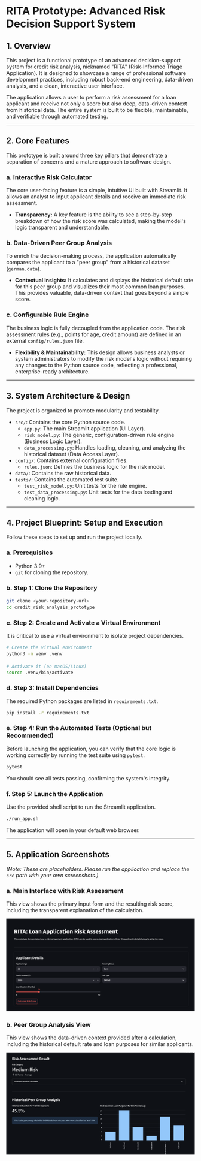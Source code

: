 # RITA Prototype: Advanced Risk Decision Support System

## 1. Overview

This project is a functional prototype of an advanced decision-support system for credit risk analysis, nicknamed "RITA" (Risk-Informed Triage Application). It is designed to showcase a range of professional software development practices, including robust back-end engineering, data-driven analysis, and a clean, interactive user interface.

The application allows a user to perform a risk assessment for a loan applicant and receive not only a score but also deep, data-driven context from historical data. The entire system is built to be flexible, maintainable, and verifiable through automated testing.

---

## 2. Core Features

This prototype is built around three key pillars that demonstrate a separation of concerns and a mature approach to software design.

### a. Interactive Risk Calculator
The core user-facing feature is a simple, intuitive UI built with Streamlit. It allows an analyst to input applicant details and receive an immediate risk assessment.

*   **Transparency:** A key feature is the ability to see a step-by-step breakdown of how the risk score was calculated, making the model's logic transparent and understandable.

### b. Data-Driven Peer Group Analysis
To enrich the decision-making process, the application automatically compares the applicant to a "peer group" from a historical dataset (`german.data`).

*   **Contextual Insights:** It calculates and displays the historical default rate for this peer group and visualizes their most common loan purposes. This provides valuable, data-driven context that goes beyond a simple score.

### c. Configurable Rule Engine
The business logic is fully decoupled from the application code. The risk assessment rules (e.g., points for age, credit amount) are defined in an external `config/rules.json` file.

*   **Flexibility & Maintainability:** This design allows business analysts or system administrators to modify the risk model's logic without requiring any changes to the Python source code, reflecting a professional, enterprise-ready architecture.

---

## 3. System Architecture & Design

The project is organized to promote modularity and testability.

*   `src/`: Contains the core Python source code.
    *   `app.py`: The main Streamlit application (UI Layer).
    *   `risk_model.py`: The generic, configuration-driven rule engine (Business Logic Layer).
    *   `data_processing.py`: Handles loading, cleaning, and analyzing the historical dataset (Data Access Layer).
*   `config/`: Contains external configuration files.
    *   `rules.json`: Defines the business logic for the risk model.
*   `data/`: Contains the raw historical data.
*   `tests/`: Contains the automated test suite.
    *   `test_risk_model.py`: Unit tests for the rule engine.
    *   `test_data_processing.py`: Unit tests for the data loading and cleaning logic.

---

## 4. Project Blueprint: Setup and Execution

Follow these steps to set up and run the project locally.

### a. Prerequisites
*   Python 3.9+
*   `git` for cloning the repository.

### b. Step 1: Clone the Repository
```bash
git clone <your-repository-url>
cd credit_risk_analysis_prototype
```

### c. Step 2: Create and Activate a Virtual Environment
It is critical to use a virtual environment to isolate project dependencies.

```bash
# Create the virtual environment
python3 -m venv .venv

# Activate it (on macOS/Linux)
source .venv/bin/activate
```

### d. Step 3: Install Dependencies
The required Python packages are listed in `requirements.txt`.
```bash
pip install -r requirements.txt
```

### e. Step 4: Run the Automated Tests (Optional but Recommended)
Before launching the application, you can verify that the core logic is working correctly by running the test suite using `pytest`.

```bash
pytest
```
You should see all tests passing, confirming the system's integrity.

### f. Step 5: Launch the Application
Use the provided shell script to run the Streamlit application.

```bash
./run_app.sh
```
The application will open in your default web browser.

---

## 5. Application Screenshots

*(Note: These are placeholders. Please run the application and replace the `src` path with your own screenshots.)*

### a. Main Interface with Risk Assessment
This view shows the primary input form and the resulting risk score, including the transparent explanation of the calculation.

![Main Interface with a 'Medium Risk' assessment](./screenshots/rita_main_interface.png)

### b. Peer Group Analysis View
This view shows the data-driven context provided after a calculation, including the historical default rate and loan purposes for similar applicants.

![Peer Group Analysis providing historical context](./screenshots/rita_peer_analysis.png)
